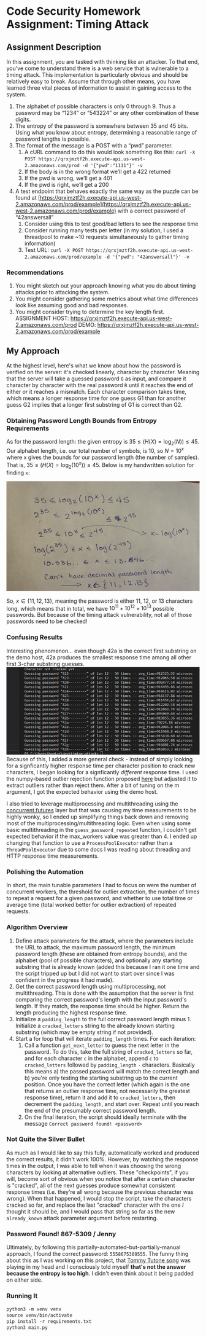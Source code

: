 # Code Security Homework Assignment: Timing Attack
## Assignment Description
In this assignment, you are tasked with thinking like an attacker. To that end, you’ve come to understand there is a web service that is vulnerable to a timing attack. This implementation is particularly obvious and should be relatively easy to break.
Assume that through other means, you have learned three vital pieces of information to assist in gaining access to the system.
1. The alphabet of possible characters is only 0 through 9. Thus a password may be “1234” or “543224” or any other combination of these digits.
2. The entropy of the password is somewhere between 35 and 45 bits. Using what you know about entropy, determining a reasonable range of password lengths is possible.
3. The format of the message is a POST with a “pwd” parameter.
   1. A cURL command to do this would look something like this: `curl -X POST https://qrxjmztf2h.execute-api.us-west-2.amazonaws.com/prod -d '{"pwd":"1111"}' -v`
   2. If the body is in the wrong format we’ll get a 422 returned
   3. If the pwd is wrong, we’ll get a 401
   4. If the pwd is right, we’ll get a 200
4. A test endpoint that behaves exactly the same way as the puzzle can be found at [https://qrxjmztf2h.execute-api.us-west-2.amazonaws.com/prod/example](https://qrxjmztf2h.execute-api.us-west-2.amazonaws.com/prod/example) with a correct password of “42answersall”
   1. Consider using this to test good/bad letters to see the response time
   2. Consider running many tests per letter (in my solution, I used a threadpool to make ~10 requests simultaneously to gather timing information)
   3. Test URL: `curl -X POST https://qrxjmztf2h.execute-api.us-west-2.amazonaws.com/prod/example -d '{"pwd": "42answersall"}' -v`
   
### Recommendations
1. You might sketch out your approach knowing what you do about timing attacks prior to attacking the system.
2. You might consider gathering some metrics about what time differences look like assuming good and bad responses.
3. You might consider trying to determine the key length first.
ASSIGNMENT HOST: https://qrxjmztf2h.execute-api.us-west-2.amazonaws.com/prod
DEMO: https://qrxjmztf2h.execute-api.us-west-2.amazonaws.com/prod/example

## My Approach
At the highest level, here's what we know about how the password is verified on the server: it's checked linearly, character by character. Meaning that the server will take a guessed password `G` as input, and compare it character by character with the real password `R` until it reaches the end of either *or* it reaches a mismatch. Each character comparison takes time, which means a longer response time for one guess G1 than for another guess G2 implies that a longer first substring of G1 is correct than G2. 

### Obtaining Password Length Bounds from Entropy Requirements
As for the password length: the given entropy is $35 \leq (H(X) = \log_2(N)) \leq 45$. Our alphabet length, i.e. our total number of symbols, is 10, so $N = 10^x$ where x gives the bounds for our password length (the number of samples). That is, $35 \leq (H(X) = \log_2(10^x)) \leq 45$. Below is my handwritten solution for finding `x`: 

![finding x by solving the inequality](img/IMG_5156.jpg)

So, $x \in \{11,12,13\}$, meaning the password is either 11, 12, or 13 characters long, which means that in total, we have 
$10^11 + 10^12 + 10^13$ possible passwords.  But because of the timing attack vulnerability, not all of those passwords need to be checked! 

### Confusing Results
Interesting phenomenon... even though 42a is the correct first substring on the demo host, 42a produces the smallest response time among all other first 3-char substring guesses.
![what?](img/what.jpg)
Because of this, I added a more general check - instead of simply looking for a signficantly higher response time per character position to crack new characters, I began looking for a signficantly *different* response time. I used the numpy-based outlier rejection function proposed [here](https://stackoverflow.com/questions/62802061/python-find-outliers-inside-a-list) but adjusted it to extract outliers rather than reject them. After a bit of tuning on the m argument, I got the expected behavior using the demo host. 

I also tried to leverage multiprocessing and multithreading using the [concurrent.futures](https://docs.python.org/3/library/concurrent.futures.html) layer but that was causing my time measurements to be highly wonky, so I ended up simplifying things back down and removing most of the multiprocessing/multithreading logic. Even when using some basic multithreading in the `guess_password_repeated` function, I couldn't get expected behavior if the max_workers value was greater than 4. I ended up changing that function to use a `ProcessPoolExecutor` rather than a `ThreadPoolExecutor` due to some docs I was reading about threading and HTTP response time measurements. 

### Polishing the Automation

In short, the main tunable parameters I had to focus on were the number of concurrent workers, the threshold for outlier extraction, the number of times to repeat a request for a given password, and whether to use total time or average time (total worked better for outlier extraction) of repeated requests.

### Algorithm Overview
1. Define attack parameters for the attack, where the parameters include the URL to attack, the maximum password length, the minimum password length (these are obtained from entropy bounds), and the alphabet (pool of possible characters), and optionally any starting substring that is already known (added this because I ran it one time and the script tripped up but I did not want to start over since I was confident in the progress it had made). 
2. Get the correct password length using multiprocessing, not multithreading. This is done with the assumption that the server is first comparing the correct password's length with the input password's length. If they match, the response time should be higher. Return the length producing the highest response time. 
3. Initialize a `padding_length` to the full correct password length minus 1. Initialize a `cracked_letters` string to the already known starting substring (which may be empty string if not provided). 
4. Start a for loop that will iterate `padding_length` times. For each iteration:
   1. Call a function `get_next_letter` to guess the next letter in the password. To do this, take the full string of `cracked_letters` so far, and for each character `c` in the alphabet, append `c` to `cracked_letters` followed by `padding_length` `-` characters. Basically this means a) the passed password will match the correct length and b) you're only testing the starting substring up to the current position. Once you have the correct letter (which again is the one that returns an outlier response time, not necessarily the greatest response time), return it and add it to `cracked_letters`, then decrement the `padding_length`, and start over. Repeat until you reach the end of the presumably correct password length. 
   2. On the final iteration, the script should ideally terminate with the message `Correct password found! <password>`

### Not Quite the Silver Bullet 

As much as I would like to say this fully, automatically worked and produced the correct results, it didn't work 100%. However, by watching the response times in the output, I was able to tell when it was choosing the wrong characters by looking at alternative outliers. These "checkpoints", if you will, become sort of obvious when you notice that after a certain character is "cracked", all of the next guesses produce somewhat consistent response times (i.e. they're all wrong because the previous character was wrong). When that happened, I would stop the script, take the characters cracked so far, and replace the last "cracked" character with the one *I* thought it should be, and I would pass that string so far as the new `already_known` attack parameter argument before restarting.  

### Password Found! 867-5309 / Jenny

Ultimately, by following this partially-automated-but-partially-manual approach, I found the correct password: `5558675309555`. The funny thing about this as I was working on this project, that [Tommy Tutone song](https://www.youtube.com/watch?v=6WTdTwcmxyo) was playing in my head and I consciously told myself **that's not the answer because the entropy is too high**. I didn't even think about it being padded on either side. 

### Running It
```
python3 -m venv venv 
source venv/bin/activate
pip install -r requirements.txt
python3 main.py
```